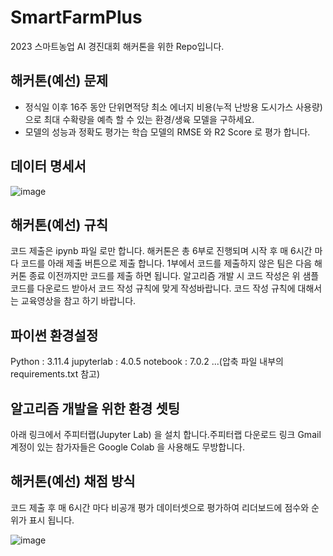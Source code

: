 # SmartFarmPlus
2023 스마트농업 AI 경진대회 해커톤을 위한 Repo입니다.

## 해커톤(예선) 문제
- 정식일 이후 16주 동안 단위면적당 최소 에너지 비용(누적 난방용 도시가스 사용량)으로 최대 수확량을 예측 할 수 있는 환경/생육 모델을 구하세요.
- 모델의 성능과 정확도 평가는 학습 모델의 RMSE 와 R2 Score 로 평가 합니다.

## 데이터 명세서
![image](https://github.com/rusid275/SmartFarmPlus/assets/14884531/87593872-74fa-4601-999d-e826826ff29b)

## 해커톤(예선) 규칙

코드 제출은 ipynb 파일 로만 합니다.
해커톤은 총 6부로 진행되며 시작 후 매 6시간 마다 코드를 아래 제출 버튼으로 제출 합니다.
1부에서 코드를 제출하지 않은 팀은 다음 해커톤 종료 이전까지만 코드를 제출 하면 됩니다.
알고리즘 개발 시 코드 작성은 위 샘플 코드를 다운로드 받아서 코드 작성 규칙에 맞게 작성바랍니다.
코드 작성 규칙에 대해서는 교육영상을 참고 하기 바랍니다.

## 파이썬 환경설정

Python : 3.11.4
jupyterlab : 4.0.5
notebook : 7.0.2
...(압축 파일 내부의 requirements.txt 참고)

## 알고리즘 개발을 위한 환경 셋팅

아래 링크에서 주피터랩(Jupyter Lab) 을 설치 합니다.주피터랩 다운로드 링크
Gmail 계정이 있는 참가자들은 Google Colab 을 사용해도 무방합니다.

## 해커톤(예선) 채점 방식

코드 제출 후 매 6시간 마다 비공개 평가 데이터셋으로 평가하여 리더보드에 점수와 순위가 표시 됩니다.

![image](https://github.com/rusid275/SmartFarmPlus/assets/14884531/ef0b5bfa-73cc-4d07-a43e-0cd4648b9c0e)
